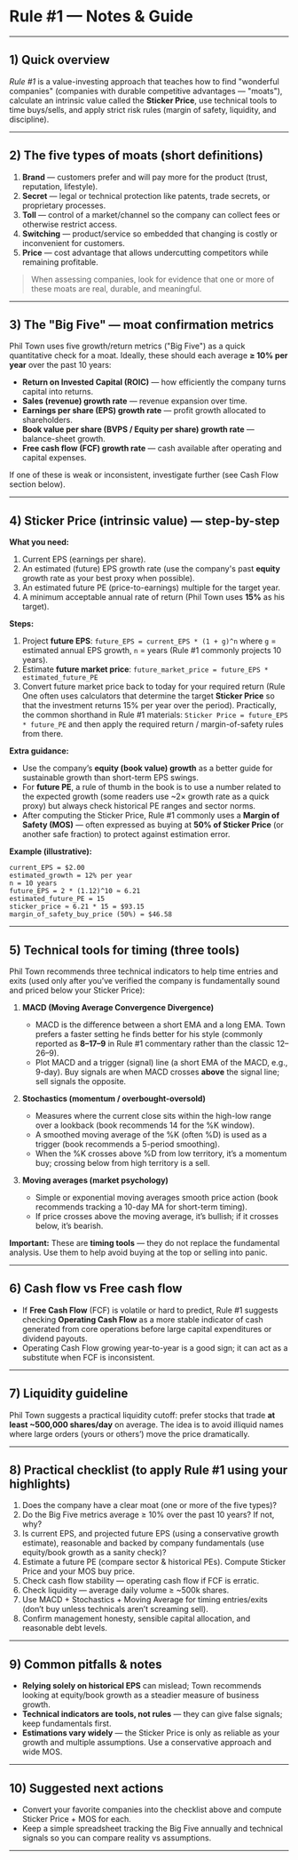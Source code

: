 # Rule #1 — Notes & Guide

---

## 1) Quick overview

*Rule #1* is a value-investing approach that teaches how to find "wonderful companies" (companies with durable competitive advantages — "moats"), calculate an intrinsic value called the **Sticker Price**, use technical tools to time buys/sells, and apply strict risk rules (margin of safety, liquidity, and discipline).

---

## 2) The five types of moats (short definitions)

1. **Brand** — customers prefer and will pay more for the product (trust, reputation, lifestyle).
2. **Secret** — legal or technical protection like patents, trade secrets, or proprietary processes.
3. **Toll** — control of a market/channel so the company can collect fees or otherwise restrict access.
4. **Switching** — product/service so embedded that changing is costly or inconvenient for customers.
5. **Price** — cost advantage that allows undercutting competitors while remaining profitable.

> When assessing companies, look for evidence that one or more of these moats are real, durable, and meaningful.

---

## 3) The "Big Five" — moat confirmation metrics

Phil Town uses five growth/return metrics ("Big Five") as a quick quantitative check for a moat. Ideally, these should each average **≥ 10% per year** over the past 10 years:

- **Return on Invested Capital (ROIC)** — how efficiently the company turns capital into returns.
- **Sales (revenue) growth rate** — revenue expansion over time.
- **Earnings per share (EPS) growth rate** — profit growth allocated to shareholders.
- **Book value per share (BVPS / Equity per share) growth rate** — balance-sheet growth.
- **Free cash flow (FCF) growth rate** — cash available after operating and capital expenses.

If one of these is weak or inconsistent, investigate further (see Cash Flow section below).

---

## 4) Sticker Price (intrinsic value) — step-by-step

**What you need:**

1. Current EPS (earnings per share).
2. An estimated (future) EPS growth rate (use the company's past **equity** growth rate as your best proxy when possible).
3. An estimated future PE (price-to-earnings) multiple for the target year.
4. A minimum acceptable annual rate of return (Phil Town uses **15%** as his target).

**Steps:**

1. Project **future EPS**: `future_EPS = current_EPS * (1 + g)^n` where `g` = estimated annual EPS growth, `n` = years (Rule #1 commonly projects 10 years).
2. Estimate **future market price**: `future_market_price = future_EPS * estimated_future_PE`
3. Convert future market price back to today for your required return (Rule One often uses calculators that determine the target **Sticker Price** so that the investment returns 15% per year over the period). Practically, the common shorthand in Rule #1 materials: `Sticker Price = future_EPS * future_PE` and then apply the required return / margin-of-safety rules from there.

**Extra guidance:**

- Use the company’s **equity (book value) growth** as a better guide for sustainable growth than short-term EPS swings.
- For **future PE**, a rule of thumb in the book is to use a number related to the expected growth (some readers use ~2× growth rate as a quick proxy) but always check historical PE ranges and sector norms.
- After computing the Sticker Price, Rule #1 commonly uses a **Margin of Safety (MOS)** — often expressed as buying at **50% of Sticker Price** (or another safe fraction) to protect against estimation error.

**Example (illustrative):**

```
current_EPS = $2.00
estimated_growth = 12% per year
n = 10 years
future_EPS = 2 * (1.12)^10 ≈ 6.21
estimated_future_PE = 15
sticker_price ≈ 6.21 * 15 = $93.15
margin_of_safety_buy_price (50%) = $46.58
```

---

## 5) Technical tools for timing (three tools)

Phil Town recommends three technical indicators to help time entries and exits (used only after you’ve verified the company is fundamentally sound and priced below your Sticker Price):

1. **MACD (Moving Average Convergence Divergence)**
   - MACD is the difference between a short EMA and a long EMA. Town prefers a faster setting he finds better for his style (commonly reported as **8–17–9** in Rule #1 commentary rather than the classic 12–26–9).
   - Plot MACD and a trigger (signal) line (a short EMA of the MACD, e.g., 9-day). Buy signals are when MACD crosses **above** the signal line; sell signals the opposite.

2. **Stochastics (momentum / overbought-oversold)**
   - Measures where the current close sits within the high-low range over a lookback (book recommends 14 for the %K window).
   - A smoothed moving average of the %K (often %D) is used as a trigger (book recommends a 5-period smoothing).
   - When the %K crosses above %D from low territory, it’s a momentum buy; crossing below from high territory is a sell.

3. **Moving averages (market psychology)**
   - Simple or exponential moving averages smooth price action (book recommends tracking a 10-day MA for short-term timing).
   - If price crosses above the moving average, it’s bullish; if it crosses below, it’s bearish.

**Important:** These are **timing tools** — they do not replace the fundamental analysis. Use them to help avoid buying at the top or selling into panic.

---

## 6) Cash flow vs Free cash flow

- If **Free Cash Flow** (FCF) is volatile or hard to predict, Rule #1 suggests checking **Operating Cash Flow** as a more stable indicator of cash generated from core operations before large capital expenditures or dividend payouts.
- Operating Cash Flow growing year-to-year is a good sign; it can act as a substitute when FCF is inconsistent.

---

## 7) Liquidity guideline

Phil Town suggests a practical liquidity cutoff: prefer stocks that trade **at least ~500,000 shares/day** on average. The idea is to avoid illiquid names where large orders (yours or others’) move the price dramatically.

---

## 8) Practical checklist (to apply Rule #1 using your highlights)

1. Does the company have a clear moat (one or more of the five types)?
2. Do the Big Five metrics average ≥ 10% over the past 10 years? If not, why?
3. Is current EPS, and projected future EPS (using a conservative growth estimate), reasonable and backed by company fundamentals (use equity/book growth as a sanity check)?
4. Estimate a future PE (compare sector & historical PEs). Compute Sticker Price and your MOS buy price.
5. Check cash flow stability — operating cash flow if FCF is erratic.
6. Check liquidity — average daily volume ≥ ~500k shares.
7. Use MACD + Stochastics + Moving Average for timing entries/exits (don’t buy unless technicals aren’t screaming sell).
8. Confirm management honesty, sensible capital allocation, and reasonable debt levels.

---

## 9) Common pitfalls & notes

- **Relying solely on historical EPS** can mislead; Town recommends looking at equity/book growth as a steadier measure of business growth.
- **Technical indicators are tools, not rules** — they can give false signals; keep fundamentals first.
- **Estimations vary widely** — the Sticker Price is only as reliable as your growth and multiple assumptions. Use a conservative approach and wide MOS.

---

## 10) Suggested next actions

- Convert your favorite companies into the checklist above and compute Sticker Price + MOS for each.
- Keep a simple spreadsheet tracking the Big Five annually and technical signals so you can compare reality vs assumptions.

---
